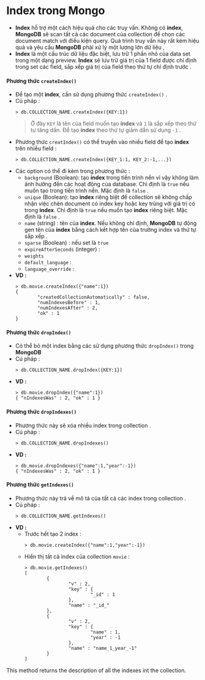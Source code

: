 # Index trong Mongo
- **Index** hỗ trợ một cách hiệu quả cho các truy vấn. Không có **index**, **MongoDB** sẽ scan tất cả các document của collection để chọn các document match với điều kiện query. Quá trình truy vấn này rất kém hiệu quả và yêu cầu **MongoDB** phải xử lý một lượng lớn dữ liệu ,
- **Index** là một cấu trúc dữ liệu đặc biệt, lưu trữ 1 phần nhỏ của data set trong một dạng preview. **Index** sẽ lưu trữ giá trị của 1 field được chỉ định trong set các field, sắp xếp giá trị của field theo thứ tự chỉ định trước .
#### **Phương thức `createIndex()`**
- Để tạo một **index**, cần sử dụng phương thức `createIndex()` .
- Cú pháp :
    ```
    > db.COLLECTION_NAME.createIndex({KEY:1})
    ```
    > Ở đây `KEY` là tên của field muốn tạo **index** và `1` là sắp xếp theo thứ tự tăng dần. Để tạo **index** theo thứ tự giảm dần sử dụng `-1` .
- Phương thức `creatIndex()` có thể truyền vào nhiều field để tạo **index** trên nhiều field :  
    ```
    > db.COLLECTION_NAME.createIndex({KEY_1:1, KEY_2:-1,...})
    ```
- Các option có thể đi kèm trong phương thức :
    - `background` (Boolean): tạo **index** trong tiến trình nền vì vậy không làm ảnh hưởng đến các hoạt động của database. Chỉ định là `true` nếu muốn tạo trong tiến trình nền. Mặc định là `false` .
    - `unique` (Boolean): tạo **index** riêng biệt để collection sẽ không chấp nhận việc chèn document có index key hoặc key trùng với giá trị có trong **index**. Chỉ định là `true` nếu muốn tạo **index** riêng biệt. Mặc định là `false` .
    - `name` (string) : tên của **index**. Nếu không chỉ định, **MongoDB** tự động gen tên của **index** bằng cách kết hợp tên của trường index và thứ tự sắp xếp .
    - `sparse` (Boolean) : nếu set là `true`
    - `expireAfterSeconds` (integer) :
    - `weights`
    - `default_language` :
    - `language_override` :
- **VD :**
    ```
    > db.movie.createIndex({"name":1})
    {
            "createdCollectionAutomatically" : false,
            "numIndexesBefore" : 1,
            "numIndexesAfter" : 2,
            "ok" : 1
    }
    ```
#### **Phương thức `dropIndex()`**
- Có thể bỏ một index bằng các sử dụng phương thức `dropIndex()` trong **MongoDB**
- Cú pháp :
    ```
    > db.COLLECTION_NAME.dropIndex({KEY:1})
    ```
- **VD :**
    ```
    > db.movie.dropIndex({"name":1})
    { "nIndexesWas" : 2, "ok" : 1 }
    ```
#### **Phương thức `dropIndexes()`**
- Phương thức này sẽ xóa nhiều index trong collection .
- Cú pháp :
    ```
    > db.COLLECTION_NAME.dropIndexes()
    ```
- **VD :**
    ```
    > db.movie.dropIndexes({"name":1,"year":-1})
    { "nIndexesWas" : 2, "ok" : 1 }
    ```
#### **Phương thức `getIndexes()`**
- Phương thức này trả về mô tả của tất cả các index trong collection .
- Cú pháp :
    ```
    > db.COLLECTION_NAME.getIndexes()
    ```
- **VD :** 
    - Trước hết tạo 2 index :
        ```
        > db.movie.createIndex({"name":1,"year":-1})
        ```
    - Hiển thị tất cả index của collection `movie` :
        ```
        > db.movie.getIndexes()
        [
                {
                        "v" : 2,
                        "key" : {
                                "_id" : 1
                        },
                        "name" : "_id_"
                },
                {
                        "v" : 2,
                        "key" : {
                                "name" : 1,
                                "year" : -1
                        },
                        "name" : "name_1_year_-1"
                }
        ]
        ```
    
This method returns the description of all the indexes int the collection.
